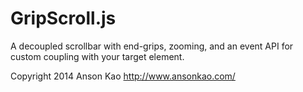 GripScroll.js
=============

A decoupled scrollbar with end-grips, zooming, and an event API for custom coupling with your target element.

Copyright 2014 Anson Kao
http://www.ansonkao.com/